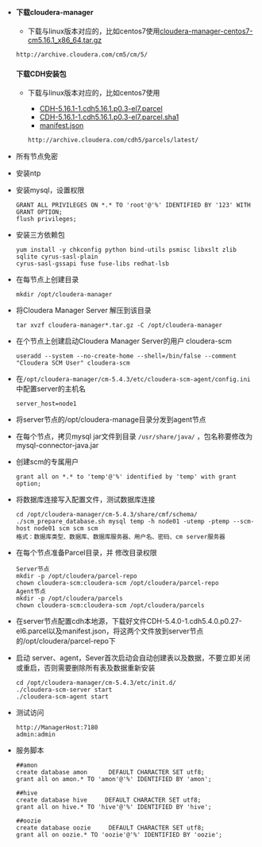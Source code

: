 * #### 下载cloudera-manager

  - 下载与linux版本对应的，比如centos7使用[cloudera-manager-centos7-cm5.16.1_x86_64.tar.gz](http://archive.cloudera.com/cm5/cm/5/cloudera-manager-centos7-cm5.16.1_x86_64.tar.gz)

  ```html
  http://archive.cloudera.com/cm5/cm/5/
  ```

  #### 下载CDH安装包

  - 下载与linux版本对应的，比如centos7使用

    - [CDH-5.16.1-1.cdh5.16.1.p0.3-el7.parcel](http://archive.cloudera.com/cdh5/parcels/5.16.1/CDH-5.16.1-1.cdh5.16.1.p0.3-el7.parcel)
    - [CDH-5.16.1-1.cdh5.16.1.p0.3-el7.parcel.sha1](http://archive.cloudera.com/cdh5/parcels/5.16.1/CDH-5.16.1-1.cdh5.16.1.p0.3-el7.parcel.sha1)
    - [manifest.json](http://archive.cloudera.com/cdh5/parcels/5.16.1/manifest.json)

    ```html
    http://archive.cloudera.com/cdh5/parcels/latest/
    ```

* 所有节点免密

* 安装ntp

* 安装mysql，设置权限

  ```mysql
  GRANT ALL PRIVILEGES ON *.* TO 'root'@'%' IDENTIFIED BY '123' WITH GRANT OPTION;
  flush privileges;
  ```

* 安装三方依赖包

  ```shell
  yum install -y chkconfig python bind-utils psmisc libxslt zlib sqlite cyrus-sasl-plain 
  cyrus-sasl-gssapi fuse fuse-libs redhat-lsb 
  ```

* 在每节点上创建目录

  ```shell
  mkdir /opt/cloudera-manager
  ```

* 将Cloudera Manager Server 解压到该目录

  ```shell
  tar xvzf cloudera-manager*.tar.gz -C /opt/cloudera-manager
  ```

* 在个节点上创建启动Cloudera Manager Server的用户 cloudera-scm

  ```shell
  useradd --system --no-create-home --shell=/bin/false --comment "Cloudera SCM User" cloudera-scm
  ```

* 在`/opt/cloudera-manager/cm-5.4.3/etc/cloudera-scm-agent/config.ini`中配置server的主机名

  ```shell
  server_host=node1
  ```

* 将server节点的/opt/cloudera-manage目录分发到agent节点

* 在每个节点，拷贝mysql jar文件到目录 `/usr/share/java/` ，包名称要修改为mysql-connector-java.jar 

* 创建scm的专属用户

  ```mysql
  grant all on *.* to 'temp'@'%' identified by 'temp' with grant option;
  ```

* 将数据库连接写入配置文件，测试数据库连接

  ```shell
  cd /opt/cloudera-manager/cm-5.4.3/share/cmf/schema/
  ./scm_prepare_database.sh mysql temp -h node01 -utemp -ptemp --scm-host node01 scm scm scm
  格式：数据库类型、数据库、数据库服务器、用户名、密码、cm server服务器
  ```

* 在每个节点准备Parcel目录，并 修改目录权限

  ```shell
  Server节点
  mkdir -p /opt/cloudera/parcel-repo
  chown cloudera-scm:cloudera-scm /opt/cloudera/parcel-repo
  Agent节点
  mkdir -p /opt/cloudera/parcels
  chown cloudera-scm:cloudera-scm /opt/cloudera/parcels
  
  ```

* 在server节点配置cdh本地源，下载好文件CDH-5.4.0-1.cdh5.4.0.p0.27-el6.parcel以及manifest.json，将这两个文件放到server节点的/opt/cloudera/parcel-repo下 

* 启动 server、agent，Sever首次启动会自动创建表以及数据，不要立即关闭或重启，否则需要删除所有表及数据重新安装

  ```shell
  cd /opt/cloudera-manager/cm-5.4.3/etc/init.d/
  ./cloudera-scm-server start
  ./cloudera-scm-agent start
  ```

* 测试访问

  ```shell
  http://ManagerHost:7180 
  admin:admin
  ```

* 服务脚本

  ```shell
  ##amon
  create database amon      DEFAULT CHARACTER SET utf8;
  grant all on amon.* TO 'amon'@'%' IDENTIFIED BY 'amon';
  
  ##hive
  create database hive     DEFAULT CHARACTER SET utf8;
  grant all on hive.* TO 'hive'@'%' IDENTIFIED BY 'hive';
  
  ##oozie
  create database oozie     DEFAULT CHARACTER SET utf8;
  grant all on oozie.* TO 'oozie'@'%' IDENTIFIED BY 'oozie';
  
  ```

  